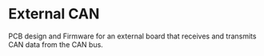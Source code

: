 # External CAN
PCB design and Firmware for an external board that receives and transmits CAN data from the CAN bus.